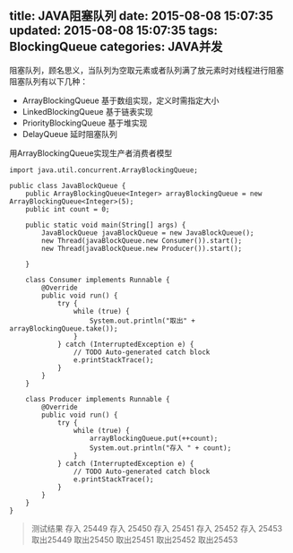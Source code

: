 title: JAVA阻塞队列
date: 2015-08-08 15:07:35
updated: 2015-08-08 15:07:35
tags: BlockingQueue
categories: JAVA并发
---
阻塞队列，顾名思义，当队列为空取元素或者队列满了放元素时对线程进行阻塞
阻塞队列有以下几种：

 - ArrayBlockingQueue 基于数组实现，定义时需指定大小
 - LinkedBlockingQueue 基于链表实现
 - PriorityBlockingQueue 基于堆实现
 - DelayQueue 延时阻塞队列

 <!--more-->
用ArrayBlockingQueue实现生产者消费者模型

```
import java.util.concurrent.ArrayBlockingQueue;

public class JavaBlockQueue {
	public ArrayBlockingQueue<Integer> arrayBlockingQueue = new ArrayBlockingQueue<Integer>(5);
	public int count = 0;

	public static void main(String[] args) {
		JavaBlockQueue javaBlockQueue = new JavaBlockQueue();
		new Thread(javaBlockQueue.new Consumer()).start();
		new Thread(javaBlockQueue.new Producer()).start();

	}

	class Consumer implements Runnable {
		@Override
		public void run() {
			try {
				while (true) {
					System.out.println("取出" + arrayBlockingQueue.take());
				}
			} catch (InterruptedException e) {
				// TODO Auto-generated catch block
				e.printStackTrace();
			}
		}
	}

	class Producer implements Runnable {
		@Override
		public void run() {
			try {
				while (true) {
					arrayBlockingQueue.put(++count);
				    System.out.println("存入 " + count);
				}
			} catch (InterruptedException e) {
				// TODO Auto-generated catch block
				e.printStackTrace();
			}
		}
	}
}

```

> 测试结果
> 存入 25449
存入 25450
存入 25451
存入 25452
存入 25453
取出25449
取出25450
取出25451
取出25452
取出25453